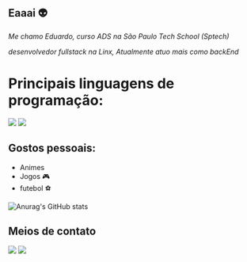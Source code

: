 ## Eaaai 👽

_Me chamo Eduardo, curso ADS na São Paulo Tech School (Sptech)_

_desenvolvedor fullstack na Linx,_
_Atualmente atuo mais como backEnd_

# Principais linguagens de programação:

<img aling="center" src="https://img.shields.io/badge/Java-ED8B00?style=for-the-badge&logo=java&logoColor=white">   <img aling="center" src="https://img.shields.io/badge/JavaScript-323330?style=for-the-badge&logo=javascript&logoColor=F7DF1E">    
## Gostos pessoais:

* Animes
* Jogos 🎮
* futebol ⚽

![Anurag's GitHub stats](https://github-readme-stats.vercel.app/api?username=anuraghazra&count_private=true&theme=radical)

## Meios de contato

[<img aling="space-beetwen" src="https://img.shields.io/badge/Instagram-E4405F?style=for-the-badge&logo=instagram&logoColor=white">](https://www.instagram.com/oonly_shit/)
[<img aling="space-beetwen" src="https://img.shields.io/badge/LinkedIn-0077B5?style=for-the-badge&logo=linkedin&logoColor=white">](https://www.linkedin.com/in/eduardo-costa-6b8a14239/)

